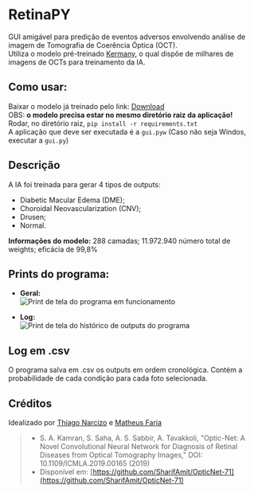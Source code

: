 # RetinaPY

GUI amigável para predição de eventos adversos envolvendo análise de imagem de Tomografia de Coerência Óptica (OCT). \
Utiliza o modelo pré-treinado [Kermany](https://www.sciencedirect.com/science/article/pii/S0092867418301545), o qual dispõe de milhares de imagens de OCTs para treinamento da IA.


## Como usar:

Baixar o modelo já treinado pelo link: [Download](https://drive.google.com/file/d/1OGGOJtx-nzUfo4DZMC6yGf7e3zvKzAIg/view?usp=sharing) \
OBS: **o modelo precisa estar no mesmo diretório raiz da aplicação!** \
Rodar, no diretório raiz, ```pip install -r requirements.txt``` \
A aplicação que deve ser executada é a ```gui.pyw``` (Caso não seja Windos, executar a ```gui.py```)

## Descrição

 A IA foi treinada para gerar 4 tipos de outputs:
 

 - Diabetic Macular Edema (DME);
 - Choroidal Neovascularization (CNV);
 - Drusen;
 - Normal.
 
 
**Informações do modelo:**  288 camadas; 11.972.940 número total de weights; eficácia de 99,8%

## Prints do programa:
- **Geral:** \
![Print de tela do programa em funcionamento](https://i.imgur.com/NT2Hktl.png)

- **Log:** \
![Print de tela do histórico de outputs do programa](https://i.imgur.com/qEtxaif.png)


## Log em .csv

O programa salva em .csv os outputs em ordem cronológica. Contém a probabilidade de cada condição para cada foto selecionada.

## Créditos
Idealizado por [Thiago Narcizo](https://github.com/thiagonarcizo/) e [Matheus Faria](https://github.com/mathfaria)
> -   S. A. Kamran, S. Saha, A. S. Sabbir, A. Tavakkoli, "Optic-Net: A Novel Convolutional Neural Network for Diagnosis of Retinal Diseases from Optical Tomography Images," DOI: 10.1109/ICMLA.2019.00165 (2019)
> - Disponível em: [https://github.com/SharifAmit/OpticNet-71](https://github.com/SharifAmit/OpticNet-71)
